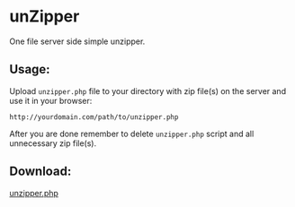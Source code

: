 # unZipper
One file server side simple unzipper.

## Usage:
Upload `unzipper.php` file to your directory with zip file(s) on the server and use it in your browser:
```
http://yourdomain.com/path/to/unzipper.php
```

After you are done remember to delete `unzipper.php` script and all unnecessary zip file(s).

## Download:
[unzipper.php](https://raw.github.com/riwert/unzipper/master/unzipper.php)
